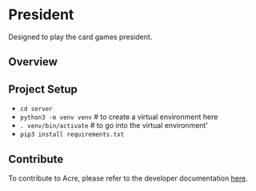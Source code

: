 # President
Designed to play the card games president.

## Overview


## Project Setup
- `cd server`
- `python3 -m venv venv`  # to create a virtual environment here
- `. venv/bin/activate`  # to go into the virtual environment'
- `pip3 install requirements.txt`

## Contribute
To contribute to Acre, please refer to the developer documentation [here](docs/dev/Getting-Started.md).